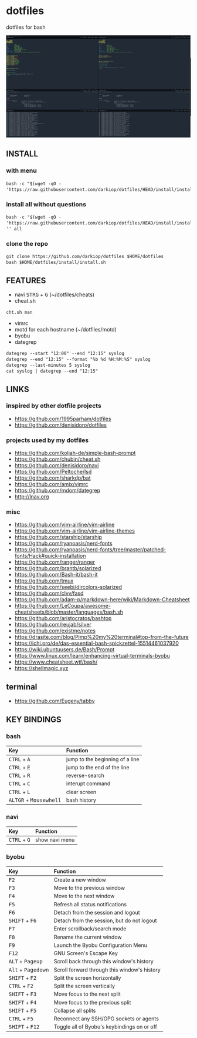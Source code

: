 # dotfiles
dotfiles for bash

<img src="https://github.com/darkiop/dotfiles/blob/master/screenshot.png" width="600" height="auto">

## INSTALL

### with menu

```
bash -c "$(wget -qO - 'https://raw.githubusercontent.com/darkiop/dotfiles/HEAD/install/install.sh')"
```

### install all without questions

```
bash -c "$(wget -qO - 'https://raw.githubusercontent.com/darkiop/dotfiles/HEAD/install/install.sh')" '' all
```

### clone the repo
```
git clone https://github.com/darkiop/dotfiles $HOME/dotfiles
bash $HOME/dotfiles/install/install.sh
```

## FEATURES
- navi <kbd>STRG</kbd> + <kbd>G</kbd> (~/dotfiles/cheats)
- cheat.sh
```
cht.sh man
```
- vimrc
- motd for each hostname (~/dotfiles/motd)
- byobu
- dategrep
```
dategrep --start "12:00" --end "12:15" syslog
dategrep --end "12:15" --format "%b %d %H:%M:%S" syslog
dategrep --last-minutes 5 syslog
cat syslog | dategrep --end "12:15"
```

## LINKS

### inspired by other dotfile projects
- https://github.com/1995parham/dotfiles
- https://github.com/denisidoro/dotfiles

### projects used by my dotfiles
- https://github.com/koljah-de/simple-bash-prompt
- https://github.com/chubin/cheat.sh
- https://github.com/denisidoro/navi
- https://github.com/Peltoche/lsd
- https://github.com/sharkdp/bat
- https://github.com/amix/vimrc
- https://github.com/mdom/dategrep
- http://lnav.org

### misc
- https://github.com/vim-airline/vim-airline
- https://github.com/vim-airline/vim-airline-themes
- https://github.com/starship/starship
- https://github.com/ryanoasis/nerd-fonts
- https://github.com/ryanoasis/nerd-fonts/tree/master/patched-fonts/Hack#quick-installation
- https://github.com/ranger/ranger
- https://github.com/brantb/solarized
- https://github.com/Bash-it/bash-it
- https://github.com/tmux
- https://github.com/seebi/dircolors-solarized
- https://github.com/clvv/fasd
- https://github.com/adam-p/markdown-here/wiki/Markdown-Cheatsheet
- https://github.com/LeCoupa/awesome-cheatsheets/blob/master/languages/bash.sh
- https://github.com/aristocratos/bashtop
- https://github.com/reujab/silver
- https://github.com/existme/notes
- https://drasite.com/blog/Pimp%20my%20terminal#top-from-the-future
- https://ichi.pro/de/das-essential-bash-spickzettel-15514461037920
- https://wiki.ubuntuusers.de/Bash/Prompt
- https://www.linux.com/learn/enhancing-virtual-terminals-byobu
- https://www.cheatsheet.wtf/bash/
- https://shellmagic.xyz

## terminal
- https://github.com/Eugeny/tabby

## KEY BINDINGS

### bash

Key | Function
:--- | :---
<kbd>CTRL</kbd> + <kbd>A</kbd> | jump to the beginning of a line
<kbd>CTRL</kbd> + <kbd>E</kbd> | jump to the end of the line
<kbd>CTRL</kbd> + <kbd>R</kbd> | reverse-search
<kbd>CTRL</kbd> + <kbd>C</kbd> | interupt command
<kbd>CTRL</kbd> + <kbd>L</kbd> | clear screen
<kbd>ALTGR</kbd> + <kbd>Mousewhell</kbd> | bash history

### navi

Key | Function
:--- | :---
<kbd>CTRL</kbd> + <kbd>G</kbd> | show navi menu

### byobu

Key | Function
:--- | :---
<kbd>F2</kbd> | Create a new window
<kbd>F3</kbd> | Move to the previous window
<kbd>F4</kbd> | Move to the next window
<kbd>F5</kbd> | Refresh all status notifications
<kbd>F6</kbd> | Detach from the session and logout
<kbd>SHIFT</kbd> + <kbd>F6</kbd>| Detach from the session, but do not logout
<kbd>F7</kbd> | Enter scrollback/search mode
<kbd>F8</kbd> | Rename the current window
<kbd>F9</kbd> | Launch the Byobu Configuration Menu
<kbd>F12</kbd> | GNU Screen's Escape Key
<kbd>ALT</kbd> + <kbd>Pageup</kbd> | Scroll back through this window's history
<kbd>Alt</kbd> + <kbd>Pagedown</kbd> | Scroll forward through this window's history
<kbd>SHIFT</kbd> + <kbd>F2</kbd> | Split the screen horizontally
<kbd>CTRL</kbd> + <kbd>F2</kbd> | Split the screen vertically
<kbd>SHIFT</kbd> + <kbd>F3</kbd> | Move focus to the next split
<kbd>SHIFT</kbd> + <kbd>F4</kbd> | Move focus to the previous split
<kbd>SHIFT</kbd> + <kbd>F5</kbd> | Collapse all splits
<kbd>CTRL</kbd> + <kbd>F5</kbd> | Reconnect any SSH/GPG sockets or agents
<kbd>SHIFT</kbd> + <kbd>F12</kbd> | Toggle all of Byobu's keybindings on or off
